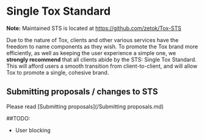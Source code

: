 Single Tox Standard
===

**Note:** Maintained STS is located at https://github.com/zetok/Tox-STS

Due to the nature of Tox, clients and other various services have the freedom to name components as they wish. To promote the Tox brand more efficiently, as well as keeping the user experience a simple one, we **strongly recommend** that all clients abide by the STS: Single Tox Standard. This will afford users a smooth transition from client-to-client, and will allow Tox to promote a single, cohesive brand.


## Submitting proposals / changes to STS

Please read [Submitting proposals](/Submitting proposals.md)


##TODO:
- User blocking
